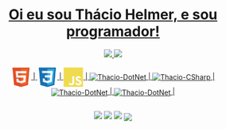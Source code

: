 <h1 align="center"><a href="https://github.com/thaciohelmer">Oi eu sou Thácio Helmer, e sou programador!</a></h1>
<div style="display: inline_block" align="center">
  <a href="https://github.com/thaciohelmer">
  <img height="150px" src="https://github-readme-stats.vercel.app/api?username=thaciohelmer&show_icons=true&theme=outrun"/>
  <img height="150px" src="https://github-readme-stats.vercel.app/api/top-langs/?username=thaciohelmer&layout=compact&theme=outrun"/>
</div>
<div style="display: inline_block" align="center"><br>
  <img align="center" alt="Thacio-HTML" height="40px" src="https://raw.githubusercontent.com/devicons/devicon/master/icons/html5/html5-original.svg"> |
  <img align="center" alt="Thacio-CSS" height="40px"  src="https://raw.githubusercontent.com/devicons/devicon/master/icons/css3/css3-original.svg"> |
  <img align="center" alt="Thacio-Js" height="40px"  src="https://raw.githubusercontent.com/devicons/devicon/master/icons/javascript/javascript-plain.svg"> |
  <img align="center" alt="Thacio-DotNet" height="40px" src="https://cdn.jsdelivr.net/gh/devicons/devicon/icons/bootstrap/bootstrap-plain.svg" /> |
  <img align="center" alt="Thacio-CSharp" height="40px" src="https://cdn.jsdelivr.net/gh/devicons/devicon/icons/csharp/csharp-plain.svg" /> |
  <img align="center" alt="Thacio-DotNet" height="40px" src="https://cdn.jsdelivr.net/gh/devicons/devicon/icons/dot-net/dot-net-plain-wordmark.svg" /> |
  <img align="center" alt="Thacio-DotNet" height="40px" src="https://cdn.jsdelivr.net/gh/devicons/devicon/icons/dotnetcore/dotnetcore-original.svg" /> |
</div>
  
  ##
 
<div align="center"> 
  <a href="https://instagram.com/thaciohelmer" target="_blank"><img src="https://img.shields.io/badge/-Instagram-%23E4405F?style=for-the-badge&logo=instagram&logoColor=white" target="_blank"></a>
  <a href = "mailto:thaciohelmer@hotmail.com"><img src="https://img.shields.io/badge/Microsoft_Outlook-0078D4?style=for-the-badge&logo=microsoft-outlook&logoColor=white"></a>
  <a href="https://www.linkedin.com/in/th%C3%A1cio-helmer-55739a221/" target="_blank"><img src="https://img.shields.io/badge/-LinkedIn-%230077B5?style=for-the-badge&logo=linkedin&logoColor=white" target="_blank"></a> 
 
  <img align="center" src="https://github.com/thaciohelmer/thaciohelmer/blob/output/github-contribution-grid-snake.svg"/>
</div>

